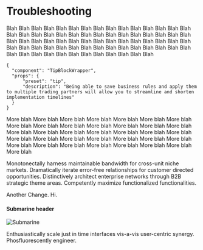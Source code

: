 # Troubleshooting

Blah Blah Blah Blah Blah Blah Blah Blah Blah Blah Blah Blah Blah Blah Blah Blah Blah Blah Blah Blah Blah Blah Blah Blah Blah Blah Blah Blah Blah Blah Blah Blah Blah Blah Blah Blah Blah Blah Blah Blah Blah Blah Blah Blah Blah Blah Blah Blah Blah Blah Blah Blah Blah Blah Blah Blah Blah Blah Blah Blah Blah Blah Blah Blah Blah Blah Blah Blah Blah Blah Blah Blah

```sps
{
  "component": "TipBlockWrapper",
  "props": {
      "preset": "tip",
      "description": "Being able to save business rules and apply them to multiple trading partners will allow you to streamline and shorten implementation timelines"
  }
}
```

More blah More blah More blah More blah More blah More blah More blah More blah More blah More blah More blah More blah More blah More blah More blah More blah More blah More blah More blah More blah More blah More blah More blah More blah More blah More blah More blah More blah More blah More blah More blah More blah More blah More blah More blah More blah

Monotonectally harness maintainable bandwidth for cross-unit niche markets. Dramatically iterate error-free relationships for customer directed opportunities. Distinctively architect enterprise networks through B2B strategic theme areas. Competently maximize functionalized functionalities.

Another Change. Hi.

#### Submarine header

![Submarine](https://goo.gl/PS1pZJ "Sub")

Enthusiastically scale just in time interfaces vis-a-vis user-centric synergy. Phosfluorescently engineer.

